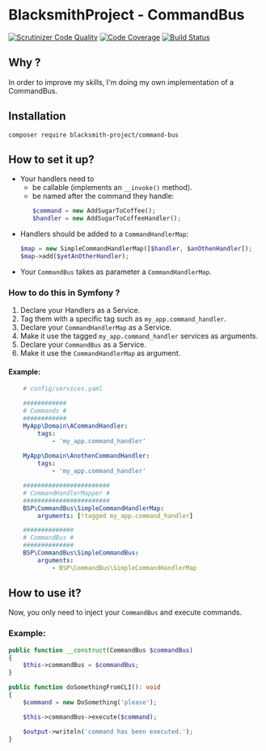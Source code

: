 # BlacksmithProject - CommandBus

[![Scrutinizer Code Quality](https://scrutinizer-ci.com/g/BlacksmithProject/CommandBus/badges/quality-score.png?b=master)](https://scrutinizer-ci.com/g/BlacksmithProject/CommandBus/?branch=master)
[![Code Coverage](https://scrutinizer-ci.com/g/BlacksmithProject/CommandBus/badges/coverage.png?b=master)](https://scrutinizer-ci.com/g/BlacksmithProject/CommandBus/?branch=master)
[![Build Status](https://scrutinizer-ci.com/g/BlacksmithProject/CommandBus/badges/build.png?b=master)](https://scrutinizer-ci.com/g/BlacksmithProject/CommandBus/build-status/master)

## Why ?

In order to improve my skills, I'm doing my own implementation of a CommandBus.

## Installation

`composer require blacksmith-project/command-bus`

## How to set it up?

- Your handlers need to 
    + be callable (implements an `__invoke()` method).
    + be named after the command they handle:   
        ```php
        $command = new AddSugarToCoffee();
        $handler = new AddSugarToCoffeeHandler();
        ```
- Handlers should be added to a `CommandHandlerMap`:
    ```php
    $map = new SimpleCommandHandlerMap([$handler, $anOthenHandler]);
    $map->add($yetAnOtherHandler);
    ```
- Your `CommandBus` takes as parameter a `CommandHandlerMap`.

### How to do this in Symfony ?
1. Declare your Handlers as a Service.
2. Tag them with a specific tag such as `my_app.command_handler`.
3. Declare your `CommandHandlerMap` as a Service.
4. Make it use the tagged `my_app.command_handler` services as arguments.
5. Declare your `CommandBus` as a Service.
6. Make it use the `CommandHandlerMap` as argument.

#### Example:
```yaml
    # config/services.yaml

    ############
    # Commands #
    ############
    MyApp\Domain\ACommandHandler:
        tags:
            - 'my_app.command_handler'
    
    MyApp\Domain\AnothenCommandHandler:
        tags:
            - 'my_app.command_handler'

    ########################
    # CommandHandlerMapper #
    ########################
    BSP\CommandBus\SimpleCommandHandlerMap:
        arguments: [!tagged my_app.command_handler]

    ##############
    # CommandBus #
    ##############
    BSP\CommandBus\SimpleCommandBus:
        arguments:
            - BSP\CommandBus\SimpleCommandHandlerMap
```

## How to use it?

Now, you only need to inject your `CommandBus` and execute commands.

### Example:
```php
public function __construct(CommandBus $commandBus)
{
    $this->commandBus = $commandBus;
}

public function doSomethingFromCLI(): void
{
    $command = new DoSomething('please');

    $this->commandBus->execute($command);

    $output->writeln('command has been executed.');
}
```